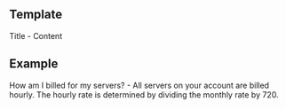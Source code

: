## Template

Title - Content

## Example

How am I billed for my servers? - All servers on your account are billed hourly. The hourly rate is determined by dividing the monthly rate by 720.
